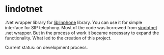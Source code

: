 lindotnet
=========

.Net wrapper library for [liblinphone](http://www.linphone.org/eng/documentation/dev/liblinphone-free-sip-voip-sdk.html) library. You can use it for simple interface for SIP telephony.
Most of the code was borrowed from [sipdotnet](https://github.com/bedefaced/sipdotnet) .net wrapper.
But in the process of work it became necessary to expand the functionality. What led to the creation of this project.

Current status: on development process.
